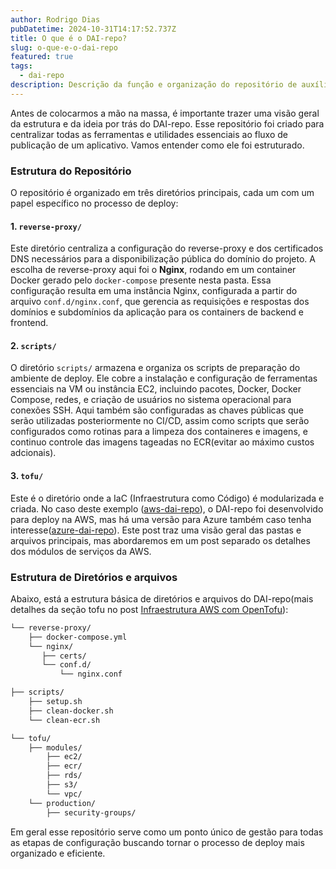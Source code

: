 ```yaml
---
author: Rodrigo Dias  
pubDatetime: 2024-10-31T14:17:52.737Z  
title: O que é o DAI-repo?  
slug: o-que-e-o-dai-repo  
featured: true  
tags:
  - dai-repo  
description: Descrição da função e organização do repositório de auxílio de deploy DAI-repo.  
---
```


Antes de colocarmos a mão na massa, é importante trazer uma visão geral da estrutura e da ideia por trás do DAI-repo. Esse repositório foi criado para centralizar todas as ferramentas e utilidades essenciais ao fluxo de publicação de um aplicativo. Vamos entender como ele foi estruturado.

### Estrutura do Repositório

O repositório é organizado em três diretórios principais, cada um com um papel específico no processo de deploy:

#### 1. `reverse-proxy/`

Este diretório centraliza a configuração do reverse-proxy e dos certificados DNS necessários para a disponibilização pública do domínio do projeto. A escolha de reverse-proxy aqui foi o **Nginx**, rodando em um container Docker gerado pelo `docker-compose` presente nesta pasta. Essa configuração resulta em uma instância Nginx, configurada a partir do arquivo `conf.d/nginx.conf`, que gerencia as requisições e respostas dos domínios e subdomínios da aplicação para os containers de backend e frontend.

#### 2. `scripts/`

O diretório `scripts/` armazena e organiza os scripts de preparação do ambiente de deploy. Ele cobre a instalação e configuração de ferramentas essenciais na VM ou instância EC2, incluindo pacotes, Docker, Docker Compose, redes, e criação de usuários no sistema operacional para conexões SSH. Aqui também são configuradas as chaves públicas que serão utilizadas posteriormente no CI/CD, assim como scripts que serão configurados como rotinas para a limpeza dos containeres e imagens, e continuo controle das imagens tageadas no ECR(evitar ao máximo custos adcionais).

#### 3. `tofu/`

Este é o diretório onde a IaC (Infraestrutura como Código) é modularizada e criada. No caso deste exemplo ([aws-dai-repo](https://github.com/rdias66/aws-dai-repo)), o DAI-repo foi desenvolvido para deploy na AWS, mas há uma versão para Azure também caso tenha interesse([azure-dai-repo](https://github.com/rdias66/azure-dai-repo)). Este post traz uma visão geral das pastas e arquivos principais, mas abordaremos em um post separado os detalhes dos módulos de serviços da AWS.

### Estrutura de Diretórios e arquivos

Abaixo, está a estrutura básica de diretórios e arquivos do DAI-repo(mais detalhes da seção tofu no post [Infraestrutura AWS com OpenTofu](https://blog.rdias66.codes/posts/infra-aws-com-open-tofu)):

```bash
└── reverse-proxy/ 
    ├── docker-compose.yml    
    └── nginx/           
       ├── certs/
       └── conf.d/
           └── nginx.conf        

├── scripts/
    ├── setup.sh
    ├── clean-docker.sh
    └── clean-ecr.sh

└── tofu/                 
    ├── modules/           
        ├── ec2/           
        ├── ecr/    
        ├── rds/            
        ├── s3/             
        └── vpc/            
    └── production/
        ├── security-groups/
```

Em geral esse repositório serve como um ponto único de gestão para todas as etapas de configuração buscando tornar  o processo de deploy mais organizado e eficiente.